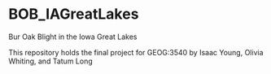 # BOB_IAGreatLakes
Bur Oak Blight in the Iowa Great Lakes

This repository holds the final project for GEOG:3540 by Isaac Young, Olivia Whiting, and Tatum Long
